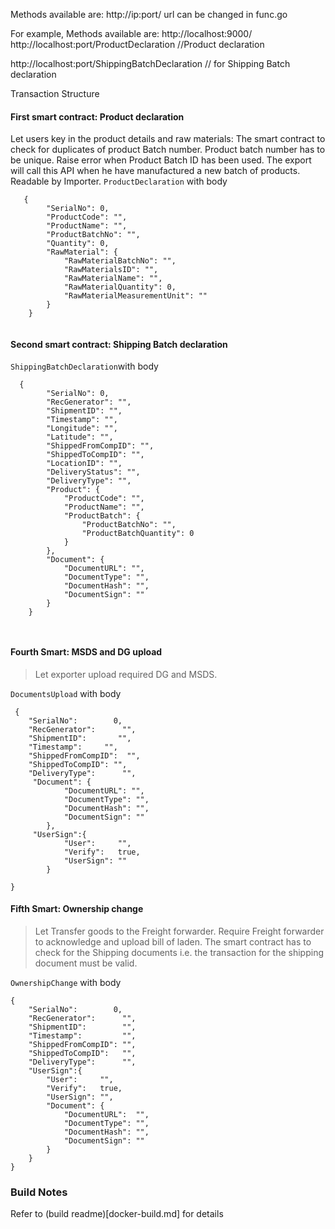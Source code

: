 Methods available are: http://ip:port/ 
url can be changed in func.go

For example, Methods available are: http://localhost:9000/
http://localhost:port/ProductDeclaration //Product declaration
     
http://localhost:port/ShippingBatchDeclaration   // for Shipping Batch declaration


Transaction Structure
#### First smart contract: Product declaration
Let users key in the product details and raw materials:
The smart contract to check for duplicates of product Batch number. Product batch number has to be unique. Raise error when Product Batch ID has been used. The export will call this API when he have manufactured a new batch of products.
Readable by Importer. 
`ProductDeclaration` with body


```
   {
        "SerialNo": 0,
        "ProductCode": "",
        "ProductName": "",
        "ProductBatchNo": "",
        "Quantity": 0,
        "RawMaterial": {
            "RawMaterialBatchNo": "",
            "RawMaterialsID": "",
            "RawMaterialName": "",
            "RawMaterialQuantity": 0,
            "RawMaterialMeasurementUnit": ""
        }
    }


```

#### Second smart contract: Shipping Batch declaration

`ShippingBatchDeclaration`with body

```
  {
        "SerialNo": 0,
        "RecGenerator": "",
        "ShipmentID": "",
        "Timestamp": "",
        "Longitude": "",
        "Latitude": "",
        "ShippedFromCompID": "",
        "ShippedToCompID": "",
        "LocationID": "",
        "DeliveryStatus": "",
        "DeliveryType": "",
        "Product": {
            "ProductCode": "",
            "ProductName": "",
            "ProductBatch": {
                "ProductBatchNo": "",
                "ProductBatchQuantity": 0
            }
        },
        "Document": {
            "DocumentURL": "",
            "DocumentType": "",
            "DocumentHash": "",
            "DocumentSign": ""
        }
    }



```

#### Fourth Smart: MSDS and DG upload

> Let exporter upload required DG and MSDS. 

`DocumentsUpload` with body

```
 {
	"SerialNo":        0,
	"RecGenerator":      "",
	"ShipmentID":       "",
	"Timestamp":     "",
	"ShippedFromCompID":  "",
	"ShippedToCompID": "",
	"DeliveryType":      "",
     "Document": {
            "DocumentURL": "",
            "DocumentType": "",
            "DocumentHash": "",
            "DocumentSign": ""
        },
     "UserSign":{
			"User":     "",
			"Verify":   true,
			"UserSign": ""
		}

}
```

#### Fifth Smart: Ownership change

> Let Transfer goods to the Freight forwarder. Require Freight forwarder to acknowledge and upload bill of laden. The smart contract has to check for the Shipping documents i.e. the transaction for the shipping document must be valid.  

`OwnershipChange` with body


```
{
	"SerialNo":        0,
	"RecGenerator":      "",
	"ShipmentID":        "",
	"Timestamp":         "",
	"ShippedFromCompID": "",
	"ShippedToCompID":   "",
	"DeliveryType":      "",
	"UserSign":{
        "User":     "",
        "Verify":   true,
        "UserSign": "",
        "Document": {
            "DocumentURL":  "",
            "DocumentType": "",
            "DocumentHash": "",
            "DocumentSign": ""
        }
	}
}
```


### Build Notes 

Refer to (build readme)[docker-build.md] for details
